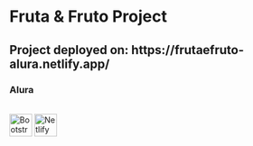 <h1>Fruta & Fruto Project</h1>

<h2>Project deployed on: https://frutaefruto-alura.netlify.app/</h2>

<h3>Alura</h3>

<div style="display: inline_block"><br>
  <img align="center" alt="Bootstrap" height="40" width="40" src="https://cdn.jsdelivr.net/gh/devicons/devicon/icons/bootstrap/bootstrap-original-wordmark.svg" />
  <img align="center" alt="Netlify" height="40" width="40" src="https://th.bing.com/th/id/OIP.3EaYtjz6kSe4UgPgqxQEMAHaHa?pid=ImgDet&rs=1"/>
</div>
